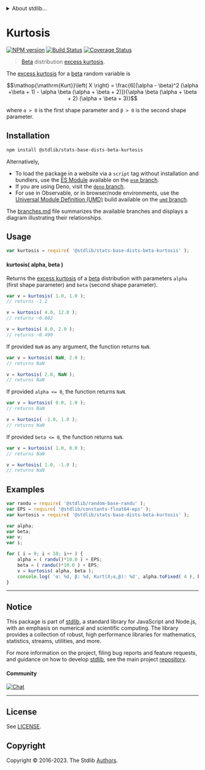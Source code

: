 <!--

@license Apache-2.0

Copyright (c) 2018 The Stdlib Authors.

Licensed under the Apache License, Version 2.0 (the "License");
you may not use this file except in compliance with the License.
You may obtain a copy of the License at

   http://www.apache.org/licenses/LICENSE-2.0

Unless required by applicable law or agreed to in writing, software
distributed under the License is distributed on an "AS IS" BASIS,
WITHOUT WARRANTIES OR CONDITIONS OF ANY KIND, either express or implied.
See the License for the specific language governing permissions and
limitations under the License.

-->


<details>
  <summary>
    About stdlib...
  </summary>
  <p>We believe in a future in which the web is a preferred environment for numerical computation. To help realize this future, we've built stdlib. stdlib is a standard library, with an emphasis on numerical and scientific computation, written in JavaScript (and C) for execution in browsers and in Node.js.</p>
  <p>The library is fully decomposable, being architected in such a way that you can swap out and mix and match APIs and functionality to cater to your exact preferences and use cases.</p>
  <p>When you use stdlib, you can be absolutely certain that you are using the most thorough, rigorous, well-written, studied, documented, tested, measured, and high-quality code out there.</p>
  <p>To join us in bringing numerical computing to the web, get started by checking us out on <a href="https://github.com/stdlib-js/stdlib">GitHub</a>, and please consider <a href="https://opencollective.com/stdlib">financially supporting stdlib</a>. We greatly appreciate your continued support!</p>
</details>

# Kurtosis

[![NPM version][npm-image]][npm-url] [![Build Status][test-image]][test-url] [![Coverage Status][coverage-image]][coverage-url] <!-- [![dependencies][dependencies-image]][dependencies-url] -->

> [Beta][beta-distribution] distribution [excess kurtosis][kurtosis].

<!-- Section to include introductory text. Make sure to keep an empty line after the intro `section` element and another before the `/section` close. -->

<section class="intro">

The [excess kurtosis][kurtosis] for a [beta][beta-distribution] random variable is

<!-- <equation class="equation" label="eq:beta_kurtosis" align="center" raw="\operatorname{Kurt}\left( X \right) = \frac{6[(\alpha - \beta)^2 (\alpha +\beta + 1) - \alpha \beta (\alpha + \beta + 2)]}{\alpha \beta (\alpha + \beta + 2) (\alpha + \beta + 3)}" alt="Excess kurtosis for a beta distribution."> -->

```math
\mathop{\mathrm{Kurt}}\left( X \right) = \frac{6[(\alpha - \beta)^2 (\alpha +\beta + 1) - \alpha \beta (\alpha + \beta + 2)]}{\alpha \beta (\alpha + \beta + 2) (\alpha + \beta + 3)}
```

<!-- <div class="equation" align="center" data-raw-text="\operatorname{Kurt}\left( X \right) = \frac{6[(\alpha - \beta)^2 (\alpha +\beta + 1) - \alpha \beta (\alpha + \beta + 2)]}{\alpha \beta (\alpha + \beta + 2) (\alpha + \beta + 3)}" data-equation="eq:beta_kurtosis">
    <img src="https://cdn.jsdelivr.net/gh/stdlib-js/stdlib@51534079fef45e990850102147e8945fb023d1d0/lib/node_modules/@stdlib/stats/base/dists/beta/kurtosis/docs/img/equation_beta_kurtosis.svg" alt="Excess kurtosis for a beta distribution.">
    <br>
</div> -->

<!-- </equation> -->

where `α > 0` is the first shape parameter and `β > 0` is the second shape parameter.

</section>

<!-- /.intro -->

<!-- Package usage documentation. -->

<section class="installation">

## Installation

```bash
npm install @stdlib/stats-base-dists-beta-kurtosis
```

Alternatively,

-   To load the package in a website via a `script` tag without installation and bundlers, use the [ES Module][es-module] available on the [`esm` branch][esm-url].
-   If you are using Deno, visit the [`deno` branch][deno-url].
-   For use in Observable, or in browser/node environments, use the [Universal Module Definition (UMD)][umd] build available on the [`umd` branch][umd-url].

The [branches.md][branches-url] file summarizes the available branches and displays a diagram illustrating their relationships.

</section>

<section class="usage">

## Usage

```javascript
var kurtosis = require( '@stdlib/stats-base-dists-beta-kurtosis' );
```

#### kurtosis( alpha, beta )

Returns the [excess kurtosis][kurtosis] of a [beta][beta-distribution] distribution with parameters `alpha` (first shape parameter) and `beta` (second shape parameter).

```javascript
var v = kurtosis( 1.0, 1.0 );
// returns -1.2

v = kurtosis( 4.0, 12.0 );
// returns ~0.082

v = kurtosis( 8.0, 2.0 );
// returns ~0.490
```

If provided `NaN` as any argument, the function returns `NaN`.

```javascript
var v = kurtosis( NaN, 2.0 );
// returns NaN

v = kurtosis( 2.0, NaN );
// returns NaN
```

If provided `alpha <= 0`, the function returns `NaN`.

```javascript
var v = kurtosis( 0.0, 1.0 );
// returns NaN

v = kurtosis( -1.0, 1.0 );
// returns NaN
```

If provided `beta <= 0`, the function returns `NaN`.

```javascript
var v = kurtosis( 1.0, 0.0 );
// returns NaN

v = kurtosis( 1.0, -1.0 );
// returns NaN
```

</section>

<!-- /.usage -->

<!-- Package usage notes. Make sure to keep an empty line after the `section` element and another before the `/section` close. -->

<section class="notes">

</section>

<!-- /.notes -->

<!-- Package usage examples. -->

<section class="examples">

## Examples

<!-- eslint no-undef: "error" -->

```javascript
var randu = require( '@stdlib/random-base-randu' );
var EPS = require( '@stdlib/constants-float64-eps' );
var kurtosis = require( '@stdlib/stats-base-dists-beta-kurtosis' );

var alpha;
var beta;
var v;
var i;

for ( i = 0; i < 10; i++ ) {
    alpha = ( randu()*10.0 ) + EPS;
    beta = ( randu()*10.0 ) + EPS;
    v = kurtosis( alpha, beta );
    console.log( 'α: %d, β: %d, Kurt(X;α,β): %d', alpha.toFixed( 4 ), beta.toFixed( 4 ), v.toFixed( 4 ) );
}
```

</section>

<!-- /.examples -->

<!-- Section to include cited references. If references are included, add a horizontal rule *before* the section. Make sure to keep an empty line after the `section` element and another before the `/section` close. -->

<section class="references">

</section>

<!-- /.references -->

<!-- Section for related `stdlib` packages. Do not manually edit this section, as it is automatically populated. -->

<section class="related">

</section>

<!-- /.related -->

<!-- Section for all links. Make sure to keep an empty line after the `section` element and another before the `/section` close. -->


<section class="main-repo" >

* * *

## Notice

This package is part of [stdlib][stdlib], a standard library for JavaScript and Node.js, with an emphasis on numerical and scientific computing. The library provides a collection of robust, high performance libraries for mathematics, statistics, streams, utilities, and more.

For more information on the project, filing bug reports and feature requests, and guidance on how to develop [stdlib][stdlib], see the main project [repository][stdlib].

#### Community

[![Chat][chat-image]][chat-url]

---

## License

See [LICENSE][stdlib-license].


## Copyright

Copyright &copy; 2016-2023. The Stdlib [Authors][stdlib-authors].

</section>

<!-- /.stdlib -->

<!-- Section for all links. Make sure to keep an empty line after the `section` element and another before the `/section` close. -->

<section class="links">

[npm-image]: http://img.shields.io/npm/v/@stdlib/stats-base-dists-beta-kurtosis.svg
[npm-url]: https://npmjs.org/package/@stdlib/stats-base-dists-beta-kurtosis

[test-image]: https://github.com/stdlib-js/stats-base-dists-beta-kurtosis/actions/workflows/test.yml/badge.svg?branch=v0.1.0
[test-url]: https://github.com/stdlib-js/stats-base-dists-beta-kurtosis/actions/workflows/test.yml?query=branch:v0.1.0

[coverage-image]: https://img.shields.io/codecov/c/github/stdlib-js/stats-base-dists-beta-kurtosis/main.svg
[coverage-url]: https://codecov.io/github/stdlib-js/stats-base-dists-beta-kurtosis?branch=main

<!--

[dependencies-image]: https://img.shields.io/david/stdlib-js/stats-base-dists-beta-kurtosis.svg
[dependencies-url]: https://david-dm.org/stdlib-js/stats-base-dists-beta-kurtosis/main

-->

[chat-image]: https://img.shields.io/gitter/room/stdlib-js/stdlib.svg
[chat-url]: https://app.gitter.im/#/room/#stdlib-js_stdlib:gitter.im

[stdlib]: https://github.com/stdlib-js/stdlib

[stdlib-authors]: https://github.com/stdlib-js/stdlib/graphs/contributors

[umd]: https://github.com/umdjs/umd
[es-module]: https://developer.mozilla.org/en-US/docs/Web/JavaScript/Guide/Modules

[deno-url]: https://github.com/stdlib-js/stats-base-dists-beta-kurtosis/tree/deno
[umd-url]: https://github.com/stdlib-js/stats-base-dists-beta-kurtosis/tree/umd
[esm-url]: https://github.com/stdlib-js/stats-base-dists-beta-kurtosis/tree/esm
[branches-url]: https://github.com/stdlib-js/stats-base-dists-beta-kurtosis/blob/main/branches.md

[stdlib-license]: https://raw.githubusercontent.com/stdlib-js/stats-base-dists-beta-kurtosis/main/LICENSE

[beta-distribution]: https://en.wikipedia.org/wiki/Beta_distribution

[kurtosis]: https://en.wikipedia.org/wiki/Kurtosis

</section>

<!-- /.links -->
